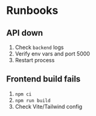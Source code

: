# Runbooks

## API down
1. Check `backend` logs
2. Verify env vars and port 5000
3. Restart process

## Frontend build fails
1. `npm ci`
2. `npm run build`
3. Check Vite/Tailwind config
